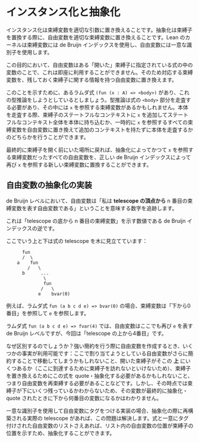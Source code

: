<!--
# Instantiation and abstraction
-->

# インスタンス化と抽象化

<!--
Instantiation refers to substitution of bound variables for the appropriate arguments. Abstraction refers to replacement of free variables with the appropriate bound variable when replacing binders. Lean's kernel uses deBruijn indices for bound variables and unique identifiers for free variables.
-->

インスタンス化は束縛変数を適切な引数に置き換えることです。抽象化は束縛子を置換する際に、自由変数を適切な束縛変数に置き換えることです。Lean のカーネルは束縛変数には de Bruijn インデックスを使用し、自由変数には一意な識別子を使用します。

<!--
For our purposes, a free variable is a variable in an expression that refers to a binder which has been "opened", and is no longer immediately available to us, so we replace the corresponding bound variable with a free variable that has some information about the binder we're leaving behind.
-->

この目的において、自由変数はある「開いた」束縛子に指定されている式の中の変数のことで、これは即座に利用することができません。そのため対応する束縛変数を、残しておく束縛子に関する情報を持つ自由変数に置き換えます。

<!--
To illustrate, let's say we have some lambda expression `(fun (x : A) => <body>)` and we're doing type inference. Type inference has to traverse into the `<body>` part of the expression, which may contain a bound variable that refers to `x`. When we traverse into the body, we can either add `x` to some stateful context of binders and take the whole stateful context into the body with us, or we can temporarily replace all of the bound variables that refer to `x` with a free variable, allowing us to traverse into the body without having to carry any additional context.
-->

このことを示すために、あるラムダ式 `(fun (x : A) => <body>)` があり、これの型推論をしようとしているとしましょう。型推論は式の `<body>` 部分を走査する必要があり、その中には `x` を参照する束縛変数があるかもしれません。本体を走査する際、束縛子のステートフルなコンテキストに `x` を追加してステートフルなコンテキスト全体を本体に持ち込むか、一時的に `x` を参照するすべての束縛変数を自由変数に置き換えて追加のコンテキストを持たずに本体を走査するかのどちらかを行うことができます。

<!--
If we eventually come back to where we were before we opened the binder, abstraction allows us to replace all of the free variables that were once bound variables referring to `x` with new bound variables that again refer to `x`, with the correct deBruijn indices.
-->

最終的に束縛子を開く前にいた場所に戻れば、抽象化によってかつて `x` を参照する束縛変数だったすべての自由変数を、正しい de Bruijn インデックスによって再び `x` を参照する新しい束縛変数に置換することができます。

<!--
## Implementing free variable abstraction
-->

## 自由変数の抽象化の実装

<!--
For deBruijn levels, the free variables keep track of a number that says "I am a free variable representing the nth bound variable *from the top of the telescope*". 
-->

de Bruijn レベルにおいて、自由変数は「私は **telescope の頂点から** n 番目の束縛変数を表す自由変数である」ということを意味する数字を追跡します。

<!--
This is the opposite of a deBruijn index, which is a number indicating "the nth bound variable from the bottom of the telescope".
-->

これは「telescope の底から n 番目の束縛変数」を示す数値である de Bruijn インデックスの逆です。

<!--
Top and bottom here refer to visualizing the expression's telescope as a tree:
-->

ここでいう上と下は式の telescope を木に見立てています：

```
      fun
      /  \
    a    fun
        /   \
      b      ...
              \
              fun
             /   \
            e    bvar(0)
```

<!--
For example, with a lambda `fun (a b c d e) => bvar(0)`, the bound variable refers to `e`, by referencing "the 0th from the bottom".
-->

例えば、ラムダ式 `fun (a b c d e) => bvar(0)` の場合、束縛変数は「下から0番目」を参照して `e` を参照します。

<!--
In the lambda expression `fun (a b c d e) => fvar(4)`, the free variable is a deBruijn level representing `e` again, but this time as "the 4th from the top of the telescope".
-->

ラムダ式 `fun (a b c d e) => fvar(4)` では、自由変数はここでも再び `e` を表す de Bruijn レベルですが、今回は「telescope の上から4番目」です。

<!--
Why the distinction? When we create a free variable during strong reduction, we know a couple of things: we know that the free variable we're about to sub in might get moved around by further reduction, we know how many open binder are *ABOVE* us (because we had to visit them to get here), and we know we might need to quote/abstract this expression to replace the binders, meaning we need to re-bind the free variable. However, in that moment, we do NOT know how many binders remain below us, so we cannot say how many variables from the bottom that variable might be when it's eventually abstracted/quoted.
-->

なぜ区別するのでしょうか？強い簡約を行う際に自由変数を作成するとき、いくつかの事実が利用可能です：ここで割り当てようとしている自由変数がさらに簡約することで移動してしまうかもしれないこと、開いた束縛子がそこの **上** にいくつあるか（ここに到達するために束縛子を訪れないといけないため）、束縛子を置き換えるためにこの式を quote・抽象化する必要があるかもしれないこと、つまり自由変数を再束縛する必要があることなどです。しかし、その時点では束縛子が下にいくつ残っているかわからないため、その変数が最終的に抽象化・quote されたときに下から何番目の変数になるかはわかりません。

<!--
For implementations using unique identifiers to tag free variables, this problem is solved by having the actual telescope that's being reconstructed during abstraction. As long as you have the expression and a list of the uniquely-tagged free variables, you can abstract, because the position of the free variables within the list indicates their binder position.
-->

一意な識別子を使用して自由変数にタグをつける実装の場合、抽象化の際に再構築される実際の telescope があれば、この問題は解決します。式と一意にタグ付けされた自由変数のリストさえあれば、リスト内の自由変数の位置が束縛子の位置を示すため、抽象化することができます。
